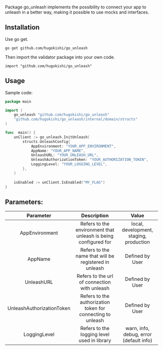 Package go_unleash implements the possibility to connect your app to unleash in a better way, making it possible to use mocks and interfaces.

## Installation
Use go get.
```
go get github.com/hugokishi/go_unleash
```
Then import the validator package into your own code.
```
import "github.com/hugokishi/go_unleash"
```

## Usage
Sample code:
```go
package main

import (
	go_unleash "github.com/hugokishi/go_unleash"
	"github.com/hugokishi/go_unleash/internal/domain/structs"
)

func  main() {
	unClient := go_unleash.InitUnleash(
		structs.UnleashConfig{
			AppEnvironment: "YOUR_APP_ENVIRONMENT",
			AppName: "YOUR_APP_NAME",
			UnleashURL: "YOUR_UNLEASH_URL",
			UnleashAuthorizationToken: "YOUR_AUTHORIZATION_TOKEN",
			LoggingLevel: "YOUR_LOGGING_LEVEL",
		},
	)
	
	isEnabled := unClient.IsEnabled("MY_FLAG")
}
```

## Parameters:
| Parameter | Description | Value |
| :-------------: |:--------:| :-------------: |
| AppEnvironment | Refers to the environment that unleash is being configured for  | local, development, staging, production
| AppName | Refers to the name that will be registered in unleash | Defined by User |
| UnleashURL | Refers to the url of connection with unleash | Defined by User |
| UnleashAuthorizationToken | Refers to the authorization token for connecting to unleash | Defined by User |
| LoggingLevel | Refers to the logging level used in library | warn, info, debug, error (default info) |
 